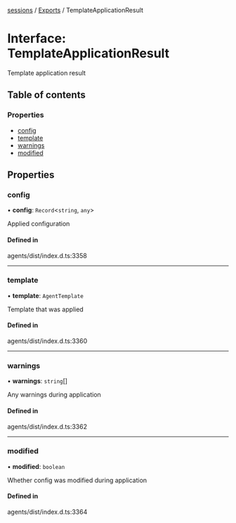 <!-- 
 ⚠️  AUTO-GENERATED FILE - DO NOT EDIT MANUALLY
 This file is automatically generated by scripts/docs-generator.js
 To make changes, edit the source TypeScript files or update the generator script
-->

[sessions](../../) / [Exports](../modules) / TemplateApplicationResult

# Interface: TemplateApplicationResult

Template application result

## Table of contents

### Properties

- [config](TemplateApplicationResult#config)
- [template](TemplateApplicationResult#template)
- [warnings](TemplateApplicationResult#warnings)
- [modified](TemplateApplicationResult#modified)

## Properties

### config

• **config**: `Record`\<`string`, `any`\>

Applied configuration

#### Defined in

agents/dist/index.d.ts:3358

___

### template

• **template**: `AgentTemplate`

Template that was applied

#### Defined in

agents/dist/index.d.ts:3360

___

### warnings

• **warnings**: `string`[]

Any warnings during application

#### Defined in

agents/dist/index.d.ts:3362

___

### modified

• **modified**: `boolean`

Whether config was modified during application

#### Defined in

agents/dist/index.d.ts:3364
